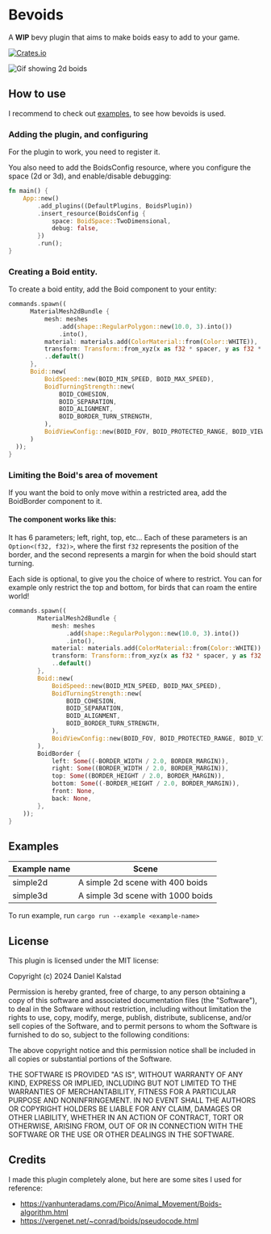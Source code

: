 # Bevoids
A **WIP** bevy plugin that aims to make boids easy to add to your game.

[![Crates.io](https://img.shields.io/crates/v/bevoids)](https://crates.io/crates/bevoids)

![Gif showing 2d boids](gifs/2d_boids.gif)

## How to use
I recommend to check out [examples](examples), to see how bevoids is used.

### Adding the plugin, and configuring
For the plugin to work, you need to register it.

You also need to add the BoidsConfig resource, where you configure the space (2d or 3d), and enable/disable debugging:

```rust
fn main() {
    App::new()
        .add_plugins((DefaultPlugins, BoidsPlugin))
        .insert_resource(BoidsConfig {
            space: BoidSpace::TwoDimensional,
            debug: false,
        })
        .run();
}
```

### Creating a Boid entity.
To create a boid entity, add the Boid component to your entity:

```rust
commands.spawn((
      MaterialMesh2dBundle {
          mesh: meshes
              .add(shape::RegularPolygon::new(10.0, 3).into())
              .into(),
          material: materials.add(ColorMaterial::from(Color::WHITE)),
          transform: Transform::from_xyz(x as f32 * spacer, y as f32 * spacer, 0.0),
          ..default()
      },
      Boid::new(
          BoidSpeed::new(BOID_MIN_SPEED, BOID_MAX_SPEED),
          BoidTurningStrength::new(
              BOID_COHESION,
              BOID_SEPARATION,
              BOID_ALIGNMENT,
              BOID_BORDER_TURN_STRENGTH,
          ),
          BoidViewConfig::new(BOID_FOV, BOID_PROTECTED_RANGE, BOID_VIEW_RANGE),
      )
  ));
}
```

### Limiting the Boid's area of movement
If you want the boid to only move within a restricted area, add the BoidBorder component to it.

#### The component works like this:
It has 6 parameters; left, right, top, etc... Each of these parameters is an `Option<(f32, f32)>`, 
where the first `f32` represents the position of the border, and the second represents a margin for when the boid should start turning.

Each side is optional, to give you the choice of where to restrict.
You can for example only restrict the top and bottom, for birds that can roam the entire world!

```rust
commands.spawn((
        MaterialMesh2dBundle {
            mesh: meshes
                .add(shape::RegularPolygon::new(10.0, 3).into())
                .into(),
            material: materials.add(ColorMaterial::from(Color::WHITE)),
            transform: Transform::from_xyz(x as f32 * spacer, y as f32 * spacer, 0.0),
            ..default()
        },
        Boid::new(
            BoidSpeed::new(BOID_MIN_SPEED, BOID_MAX_SPEED),
            BoidTurningStrength::new(
                BOID_COHESION,
                BOID_SEPARATION,
                BOID_ALIGNMENT,
                BOID_BORDER_TURN_STRENGTH,
            ),
            BoidViewConfig::new(BOID_FOV, BOID_PROTECTED_RANGE, BOID_VIEW_RANGE),
        ),
        BoidBorder {
            left: Some((-BORDER_WIDTH / 2.0, BORDER_MARGIN)),
            right: Some((BORDER_WIDTH / 2.0, BORDER_MARGIN)),
            top: Some((BORDER_HEIGHT / 2.0, BORDER_MARGIN)),
            bottom: Some((-BORDER_HEIGHT / 2.0, BORDER_MARGIN)),
            front: None,
            back: None,
        },
    ));
}
```

## Examples

| Example name | Scene                             |
|--------------|-----------------------------------|
| simple2d     | A simple 2d scene with 400 boids  |
| simple3d     | A simple 3d scene with 1000 boids |

To run example, run `cargo run --example <example-name>`

## License
This plugin is licensed under the MIT license:

Copyright (c) 2024 Daniel Kalstad

Permission is hereby granted, free of charge, to any person obtaining a copy
of this software and associated documentation files (the "Software"), to deal
in the Software without restriction, including without limitation the rights
to use, copy, modify, merge, publish, distribute, sublicense, and/or sell
copies of the Software, and to permit persons to whom the Software is
furnished to do so, subject to the following conditions:

The above copyright notice and this permission notice shall be included in all
copies or substantial portions of the Software.

THE SOFTWARE IS PROVIDED "AS IS", WITHOUT WARRANTY OF ANY KIND, EXPRESS OR
IMPLIED, INCLUDING BUT NOT LIMITED TO THE WARRANTIES OF MERCHANTABILITY,
FITNESS FOR A PARTICULAR PURPOSE AND NONINFRINGEMENT. IN NO EVENT SHALL THE
AUTHORS OR COPYRIGHT HOLDERS BE LIABLE FOR ANY CLAIM, DAMAGES OR OTHER
LIABILITY, WHETHER IN AN ACTION OF CONTRACT, TORT OR OTHERWISE, ARISING FROM,
OUT OF OR IN CONNECTION WITH THE SOFTWARE OR THE USE OR OTHER DEALINGS IN THE
SOFTWARE.

## Credits

I made this plugin completely alone, but here are some sites I used for reference:
- https://vanhunteradams.com/Pico/Animal_Movement/Boids-algorithm.html
- https://vergenet.net/~conrad/boids/pseudocode.html
